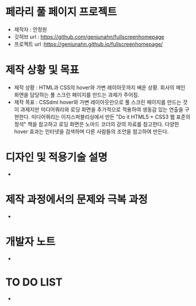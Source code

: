 # 페라리 풀 페이지 프로젝트
- 제작자 : 안정원
- 깃허브 url : https://github.com/geniunahn/fullscreenhomepage
- 프로젝트 url :https://geniunahn.github.io/fullscreenhomepage/

# 제작 상황 및 목표
- 제작 상황 : HTML과 CSS의 hover와 가변 레이아웃까지 배운 상황. 회사의 메인 화면을 담당하는 풀 스크린 페이지를 만드는 과제가 주어짐.
- 제작 목표 : CSSdml hover와 가변 레이아웃만으로 풀 스크린 페이지를 만드는 것이 과제지만 미디어쿼리와 로딩 화면을 추가적으로 적용하여 생동감 있는 연출을 구현한다. 미디어쿼리는 이지스퍼블리싱에서 만든 "Do it HTML5 + CSS3 웹 표준의 정석" 책을 참고하고 로딩 화면은 노마드 코더의 강의 자료를 참고한다. 다양한 hover 효과는 인터넷을 검색하며 다른 사람들의 조언을 참고하여 만든다.

# 디자인 및 적용기술 설명
-

# 제작 과정에서의 문제와 극복 과정
-

# 개발자 노트
-

# TO DO LIST
- 

